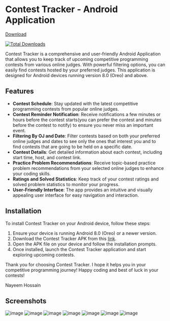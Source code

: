 # Contest Tracker - Android Application
[Download](https://github.com/im-nayeem/contest-tracker-android/releases/download/v1.3.0/contest-tracker.apk)

[![Total Downloads](https://img.shields.io/github/downloads/im-nayeem/contest-tracker-android/total.svg)](https://github.com/im-nayeem/contest-tracker-android/releases)

Contest Tracker is a comprehensive and user-friendly Android Application that allows you to keep track of upcoming competitive programming contests from various online judges. With powerful filtering options, you can easily find contests hosted by your preferred judges. This application is designed for Android devices running version 8.0 (Oreo) and above.

## Features

- **Contest Schedule**: Stay updated with the latest competitive programming contests from popular online judges.
- **Contest Reminder Notification**: Receive notifications a few minutes or hours before the contest starts(you can prefer the contest and minutes before the contest to notify) to ensure you never miss an important event.
- **Filtering By OJ and Date**: Filter contests based on both your preferred online judges and dates to see only the ones that interest you and to find contests that are going to be held on a specific date.
- **Contest Details**: Get detailed information about each contest, including start time, host, and contest link.
- **Practice Problem Recommendations**: Receive topic-based practice problem recommendations from your selected online judges to enhance your coding skills.
- **Ratings and Solved Statistics**: Keep track of your contest ratings and solved problem statistics to monitor your progress.
- **User-Friendly Interface**: The app provides an intuitive and visually appealing user interface for easy navigation and interaction.
  

## Installation

To install Contest Tracker on your Android device, follow these steps:

1. Ensure your device is running Android 8.0 (Oreo) or a newer version.
2. Download the Contest Tracker APK from this [link](https://github.com/im-nayeem/contest-tracker-android/releases/download/v1.3.0/contest-tracker.apk).
3. Open the APK file on your device and follow the installation prompts.
4. Once installed, launch the Contest Tracker application and start exploring upcoming contests.


Thank you for choosing Contest Tracker. I hope it helps you in your competitive programming journey! Happy coding and best of luck in your contests!

Nayeem Hossain

## Screenshots
![image](https://github.com/im-nayeem/contest-tracker-android/assets/77660934/c0b83313-937f-4dab-a045-d7b39a813053)
![image](https://github.com/im-nayeem/contest-tracker-android/assets/77660934/26376822-ef40-4e54-bb09-22503459828f)
![image](https://github.com/im-nayeem/contest-tracker-android/assets/77660934/221c0fd7-6f1d-416b-95cb-0e2719605945)
![image](https://github.com/im-nayeem/contest-tracker-android/assets/77660934/7d2d31df-8aa2-4d9d-b05b-9b4055b1d03c)
![image](https://github.com/im-nayeem/contest-tracker-android/assets/77660934/305358b7-0ad3-4713-a067-3742d21e922a)
![image](https://github.com/im-nayeem/contest-tracker-android/assets/77660934/fb64e11c-fabc-4d96-80ab-9b07e624e6fa)
![image](https://github.com/im-nayeem/contest-tracker-android/assets/77660934/9c0e7ce2-f461-43a3-848c-feacbd0625c4)




